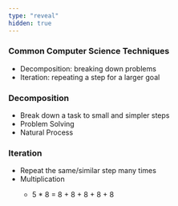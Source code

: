 ```yaml
---
type: "reveal"
hidden: true
---
```


<section>
	<h3>Common Computer Science Techniques</h3>
	<ul>
		<li>Decomposition: breaking down problems</li>
		<li>Iteration: repeating a step for a larger goal</li>
	</ul>
</section>

<section>
	<h3>Decomposition</h3>
	<ul>
        <li>Break down a task to small and simpler steps</li>
		<li>Problem Solving</li>
		<li>Natural Process</li>
	</ul>
</section>

<section>
	<h3>Iteration</h3>
	<ul>
		<li>Repeat the same/similar step many times</li>
        <li>Multiplication</li>
            <ul>
                <li>5 * 8 = 8 + 8 + 8 + 8 + 8</li>
            </ul>
	</ul>
</section>